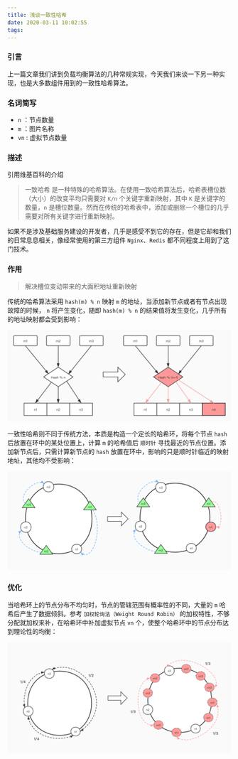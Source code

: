 ```yaml
---
title: 浅谈一致性哈希
date: 2020-03-11 10:02:55
tags:
---
```


### 引言

上一篇文章我们讲到负载均衡算法的几种常规实现，今天我们来谈一下另一种实现，也是大多数组件用到的一致性哈希算法。

### 名词简写

- `n`  ：节点数量
- `m`  ：图片名称
- `vn` : 虚拟节点数量

### 描述

引用维基百科的介绍

> 一致哈希 是一种特殊的哈希算法。在使用一致哈希算法后，哈希表槽位数（大小）的改变平均只需要对 `K/n` 个关键字重新映射，其中 `K` 是关键字的数量，`n` 是槽位数量。然而在传统的哈希表中，添加或删除一个槽位的几乎需要对所有关键字进行重新映射。

如果不是涉及基础服务建设的开发者，几乎是感受不到它的存在，但是它却和我们的日常息息相关，像经常使用的第三方组件 `Nginx`、`Redis` 都不同程度上用到了这门技术。

### 作用

> 解决槽位变动带来的大面积地址重新映射

传统的哈希算法采用 `hash(m) % n` 映射 `m` 的地址，当添加新节点或者有节点出现故障的时候， `n` 将产生变化，随即 `hash(m) % n` 的结果值将发生变化，几乎所有的地址映射都会受到影响：

![哈希](../../image/20200312/hash.jpg)

一致性哈希则不同于传统方法，本质是构造一个定长的哈希环，将每个节点 `hash` 后放置在环中的某处位置上，计算 `m` 的哈希值后 `顺时针` 寻找最近的节点位置。添加新节点后，只需计算新节点的 `hash` 放置在环中，影响的只是顺时针临近的映射地址，其他均不受影响：

![一致性哈希](../../image/20200312/consistent_hash.jpg)


### 优化

当哈希环上的节点分布不均匀时，节点的管辖范围有概率性的不同，大量的 `m` 哈希后产生了数据倾斜。参考 `加权轮询法（Weight Round Robin）` 的加权特性，不够分配就加权来补，在哈希环中补加虚拟节点 `vn` 个，使整个哈希环中的节点分布达到理论性的均衡：

![虚拟节点](../../image/20200312/consistent_v_hash.jpg)